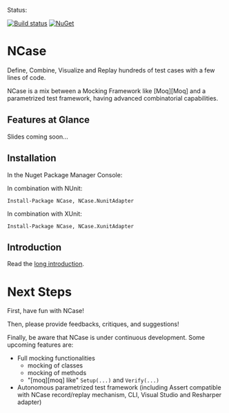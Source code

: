 Status:

[![Build status](https://ci.appveyor.com/api/projects/status/5t819acpeymgqdoh/branch/master?svg=true)](https://ci.appveyor.com/project/jeromerg/ncase/branch/master)  [![NuGet](https://img.shields.io/nuget/dt/NCase.svg)](https://www.nuget.org/packages/NCase/)

NCase
=====

Define, Combine, Visualize and Replay hundreds of test cases with a few lines of code.

NCase is a mix between a Mocking Framework like [Moq][Moq] and a parametrized test framework, having advanced combinatorial capabilities. 

Features at Glance
------------------

Slides coming soon...


Installation
------------

In the Nuget Package Manager Console:

In combination with NUnit:

```
Install-Package NCase, NCase.NunitAdapter
```

In combination with XUnit:

```
Install-Package NCase, NCase.XunitAdapter
```

Introduction
------------

Read the [long introduction](./Introduction.md).

Next Steps
==========

First, have fun with NCase! 

Then, please provide feedbacks, critiques, and suggestions! 

Finally, be aware that NCase is under continuous development. Some upcoming features are:

- Full mocking functionalities 
	- mocking of classes
	- mocking of methods
	- "[moq][moq] like" `Setup(...)` and `Verify(...)`
- Autonomous parametrized test framework (including Assert compatible with NCase record/replay mechanism, CLI, Visual Studio and Resharper adapter) 
